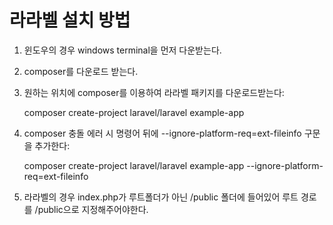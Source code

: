라라벨 설치 방법
===============

1. 윈도우의 경우 windows terminal을 먼저 다운받는다.

2. composer를 다운로드 받는다.

3. 원하는 위치에 composer를 이용하여 라라벨 패키지를 다운로드받는다:

    composer create-project laravel/laravel example-app

4. composer 충돌 에러 시 명령어 뒤에 --ignore-platform-req=ext-fileinfo 구문을 추가한다:
    
    composer create-project laravel/laravel example-app --ignore-platform-req=ext-fileinfo

5. 라라벨의 경우 index.php가 루트폴더가 아닌 /public 폴더에 들어있어 루트 경로를 /public으로 지정해주어야한다.
